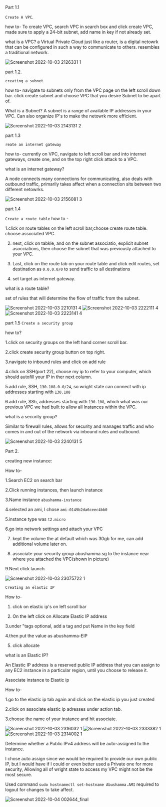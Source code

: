Part 1.1

`Create A VPC`.

how to-
To create VPC, search VPC in search box and click create VPC, made sure to apply a 24-bit subnet, add name in key if not already set.

what is a VPC? 
a Virtual Private Cloud just like a router, is a digital netowrk that can be configured in such a way to communicate to others. 
resembles a traditional network.

![Screenshot 2022-10-03 2126331 1](https://user-images.githubusercontent.com/77698851/193714993-7ac33137-92ab-4139-a44b-4e57bbe2359a.png)


part 1.2.

`creating a subnet`

how to-
navigate to subnets only from the VPC page on the left scroll down bar. click create subnet and choose VPC that you desire Subnet to be apart of.

What is a Subnet?
A subnet is a range of available IP addresses in your VPC. Can also organize IP's to make the netowrk more efficient. 

![Screenshot 2022-10-03 2143131 2](https://user-images.githubusercontent.com/77698851/193716538-9f48f578-6884-4175-bb34-08b948afb7ec.png)

part 1.3

`reate an internet gateway`

how to- currently on VPC, navigate to left scroll bar and into internet gateways, create one, and on the top right click attack to a VPC.

what is an internet gateway?

A node connects many connections for communicating, also deals with outbound traffic, primarily takes affect when a connection sits between two 
different netowrks.

![Screenshot 2022-10-03 2156081 3](https://user-images.githubusercontent.com/77698851/193717966-863dd728-e888-4883-9067-2e060430ddb9.png)

part 1.4

`Create a route table`
 how to - 
 
1.click on route tables on the left scroll bar,choose create route table. choose associated VPC. 

2. next, click on tabkle, and on the subnet associatio, explicit subnet asocciations, then choose the subnet that was previously attached to your VPC.
 
3. Last, click on the route tab on your route table and click edit routes, set destination as `0.0.0.0/0` to send traffic to all destinations

4. set target as internet gateway.

what is a route table?

set of rules that will determine the flow of traffic from the subnet.

![Screenshot 2022-10-03 2210131 4](https://user-images.githubusercontent.com/77698851/193720961-5593642b-23e7-4146-bbff-eb963df1a675.png)
![Screenshot 2022-10-03 2222111 4](https://user-images.githubusercontent.com/77698851/193720978-d4e3d897-b5e1-4fcf-92bd-4e9e0638f172.png)
![Screenshot 2022-10-03 2223141 4](https://user-images.githubusercontent.com/77698851/193720992-b0ce4e59-1c4d-46f0-9ee5-0ec982b792dd.png)

part 1.5
`Create a security group`

how to?




1.click on security groups on the left hand corner scroll bar.

2.click create security group button on top right.

3.navigate to inbound rules and click on add rule

4.click on SSH(port 22), choose my ip to refer to your computer, which should autofill your IP in ther next column.

5.add rule, SSH, `130.108.0.0/24`, so wright state can connect with ip addresses starting with `130.108`

6.add rule, SSh, addresses starting with `130.108`, which what was our previous VPC we had built to allow all Instances within the VPC.

what is a security group?

Similar to firewall rules, allows for security and manages traffic and who comes in and out of the network via inbound rules and outbound.


![Screenshot 2022-10-03 2240131 5](https://user-images.githubusercontent.com/77698851/193723114-de93da8f-151f-4367-bb24-c70d1ed45f3b.png)





Part 2.



creating new instance:

How to- 

1.Search EC2 on search bar

2.Click running instances, then launch instance

3.Name instance `abushamma-instance`

4.selected an ami, I chose `ami-0149b2da6ceec4bb0`

5.instance type was `t2.micro`

6.go into network settings and attach your VPC

7. kept the volume the at default which was 30gb for me, can add additional volume later on.

8. associate your security group abushamma.sg to the instance near where you attached the VPC(shown in picture)

9.Next click launch



![Screenshot 2022-10-03 23075722 1](https://user-images.githubusercontent.com/77698851/193727813-530ecfa7-2f07-4f57-88b1-63c87412067b.png)


`Creating an elastic IP`

How to-

1. click on elastic ip's on left scroll bar

2. On the left click on Allocate Elastic IP address

3.under "tags optional, add a tag and put Name in the key field

4.then put the value as abushamma-EIP

5. click allocate

what is an Elastic IP?

An Elastic IP address is a reserved public IP address that you can assign to any EC2 instance in a particular region, until you choose to release it.

Associate instance to Elastic ip

How to-

1.go to the elastic ip tab again and click on the elastic ip you just created

2.click on associate elastic ip adresses under action tab.

3.choose the name of your instance and hit associate.

![Screenshot 2022-10-03 2316032 1](https://user-images.githubusercontent.com/77698851/193730257-badb6bb1-0fed-4b8c-b511-ce9be2543772.png)
![Screenshot 2022-10-03 2333382 1](https://user-images.githubusercontent.com/77698851/193730291-08bee5a0-c279-4835-8724-c173e9cbaecd.png)
![Screenshot 2022-10-03 2314002 1](https://user-images.githubusercontent.com/77698851/193730313-e9cb605d-fdbf-49b6-8dee-f528cca6ae48.png)

Determine whether a Public IPv4 address will be auto-assigned to the instance. 

I chose auto assign since we would be required to provide our own public IP, but I would have if I could or even better used a Private one
for more security, Allowing all of wright state to access my VPC might not be the most secure.





Used command  `sudo hostnamectl set-hostname Abushamma.AMI`
required to logout for changes to take affect.

![Screenshot 2022-10-04 002644_final](https://user-images.githubusercontent.com/77698851/193734274-cc592ec9-e8bf-4e2d-884a-26f49cd11269.png)














